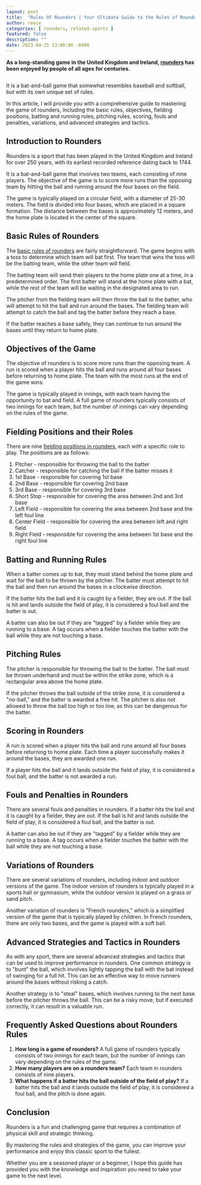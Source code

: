 ```yaml
---
layout: post
title:  "Rules Of Rounders | Your Ultimate Guide to the Rules of Rounders"
author: reece
categories: [ rounders, related-sports ]
featured: false
description: ""
date: 2023-04-25 13:00:00 -0400
---
```

    

<!-- wp:paragraph -->
<p xmlns="http://www.w3.org/1999/xhtml"><strong>As a long-standing game in the United Kingdom and Ireland, <a href="https://www.jackhighbowls.com/related-sports/rounders/rules-of-rounders-your-ultimate-guide-to-the-rules-of-rounders/" data-type="post" data-id="3171">rounders</a> has been enjoyed by people of all ages for centuries. </strong></p>
<!-- /wp:paragraph -->

<!-- wp:image {"id":3187,"sizeSlug":"large","linkDestination":"none"} -->
<figure class="wp-block-image size-large"><img src="/img/posts/Rules-Of-Rounders-1024x576.jpg" alt="" class="wp-image-3187"/></figure>
<!-- /wp:image -->

<!-- wp:paragraph -->
<p>It is a bat-and-ball game that somewhat resembles baseball and softball, but with its own unique set of rules. </p>
<!-- /wp:paragraph -->

<!-- wp:paragraph -->
<p>In this article, I will provide you with a comprehensive guide to mastering the game of rounders, including the basic rules, objectives, fielding positions, batting and running rules, pitching rules, scoring, fouls and penalties, variations, and advanced strategies and tactics.</p>
<!-- /wp:paragraph -->

<!-- wp:heading -->
<h2 class="wp-block-heading" id="introductiontorounders">Introduction to Rounders</h2>
<!-- /wp:heading -->

<!-- wp:paragraph -->
<p>Rounders is a sport that has been played in the United Kingdom and Ireland for over 250 years, with its earliest recorded reference dating back to 1744. </p>
<!-- /wp:paragraph -->

<!-- wp:paragraph -->
<p>It is a bat-and-ball game that involves two teams, each consisting of nine players. The objective of the game is to score more runs than the opposing team by hitting the ball and running around the four bases on the field.</p>
<!-- /wp:paragraph -->

<!-- wp:paragraph -->
<p>The game is typically played on a circular field, with a diameter of 25-30 meters. The field is divided into four bases, which are placed in a square formation. The distance between the bases is approximately 12 meters, and the home plate is located in the center of the square.</p>
<!-- /wp:paragraph -->

<!-- wp:heading -->
<h2 class="wp-block-heading" id="basicrulesofrounders">Basic Rules of Rounders</h2>
<!-- /wp:heading -->

<!-- wp:paragraph -->
<p>The <a href="https://www.jackhighbowls.com/related-sports/rounders/how-to-play-rounders-a-quick-how-to-guide-to-get-you-playing-today/" data-type="post" data-id="3173">basic rules of rounders</a> are fairly straightforward. The game begins with a toss to determine which team will bat first. The team that wins the toss will be the batting team, while the other team will field.</p>
<!-- /wp:paragraph -->

<!-- wp:paragraph -->
<p>The batting team will send their players to the home plate one at a time, in a predetermined order. The first batter will stand at the home plate with a bat, while the rest of the team will be waiting in the designated area to run.</p>
<!-- /wp:paragraph -->

<!-- wp:paragraph -->
<p>The pitcher from the fielding team will then throw the ball to the batter, who will attempt to hit the ball and run around the bases. The fielding team will attempt to catch the ball and tag the batter before they reach a base. </p>
<!-- /wp:paragraph -->

<!-- wp:paragraph -->
<p>If the batter reaches a base safely, they can continue to run around the bases until they return to home plate.</p>
<!-- /wp:paragraph -->

<!-- wp:heading -->
<h2 class="wp-block-heading" id="objectivesofthegame">Objectives of the Game</h2>
<!-- /wp:heading -->

<!-- wp:paragraph -->
<p>The objective of rounders is to score more runs than the opposing team. A run is scored when a player hits the ball and runs around all four bases before returning to home plate. The team with the most runs at the end of the game wins.</p>
<!-- /wp:paragraph -->

<!-- wp:paragraph -->
<p>The game is typically played in innings, with each team having the opportunity to bat and field. A full game of rounders typically consists of two innings for each team, but the number of innings can vary depending on the rules of the game.</p>
<!-- /wp:paragraph -->

<!-- wp:heading -->
<h2 class="wp-block-heading" id="fieldingpositionsandtheirroles">Fielding Positions and their Roles</h2>
<!-- /wp:heading -->

<!-- wp:paragraph -->
<p>There are nine <a href="https://www.jackhighbowls.com/related-sports/rounders/fielding-in-rounders-essential-tips-and-techniques-for-a-winning-defense/" data-type="post" data-id="3175">fielding positions in rounders</a>, each with a specific role to play. The positions are as follows:</p>
<!-- /wp:paragraph -->

<!-- wp:list {"ordered":true} -->
<ol><!-- wp:list-item -->
<li>Pitcher - responsible for throwing the ball to the batter</li>
<!-- /wp:list-item -->

<!-- wp:list-item -->
<li>Catcher - responsible for catching the ball if the batter misses it</li>
<!-- /wp:list-item -->

<!-- wp:list-item -->
<li>1st Base - responsible for covering 1st base</li>
<!-- /wp:list-item -->

<!-- wp:list-item -->
<li>2nd Base - responsible for covering 2nd base</li>
<!-- /wp:list-item -->

<!-- wp:list-item -->
<li>3rd Base - responsible for covering 3rd base</li>
<!-- /wp:list-item -->

<!-- wp:list-item -->
<li>Short Stop - responsible for covering the area between 2nd and 3rd base</li>
<!-- /wp:list-item -->

<!-- wp:list-item -->
<li>Left Field - responsible for covering the area between 2nd base and the left foul line</li>
<!-- /wp:list-item -->

<!-- wp:list-item -->
<li>Center Field - responsible for covering the area between left and right field</li>
<!-- /wp:list-item -->

<!-- wp:list-item -->
<li>Right Field - responsible for covering the area between 1st base and the right foul line</li>
<!-- /wp:list-item --></ol>
<!-- /wp:list -->

<!-- wp:heading -->
<h2 class="wp-block-heading" id="battingandrunningrules">Batting and Running Rules</h2>
<!-- /wp:heading -->

<!-- wp:paragraph -->
<p>When a batter comes up to bat, they must stand behind the home plate and wait for the ball to be thrown by the pitcher. The batter must attempt to hit the ball and then run around the bases in a clockwise direction.</p>
<!-- /wp:paragraph -->

<!-- wp:paragraph -->
<p>If the batter hits the ball and it is caught by a fielder, they are out. If the ball is hit and lands outside the field of play, it is considered a foul ball and the batter is out.</p>
<!-- /wp:paragraph -->

<!-- wp:paragraph -->
<p>A batter can also be out if they are "tagged" by a fielder while they are running to a base. A tag occurs when a fielder touches the batter with the ball while they are not touching a base.</p>
<!-- /wp:paragraph -->

<!-- wp:heading -->
<h2 class="wp-block-heading" id="pitchingrules">Pitching Rules</h2>
<!-- /wp:heading -->

<!-- wp:paragraph -->
<p>The pitcher is responsible for throwing the ball to the batter. The ball must be thrown underhand and must be within the strike zone, which is a rectangular area above the home plate.</p>
<!-- /wp:paragraph -->

<!-- wp:paragraph -->
<p>If the pitcher throws the ball outside of the strike zone, it is considered a "no-ball," and the batter is awarded a free hit. The pitcher is also not allowed to throw the ball too high or too low, as this can be dangerous for the batter.</p>
<!-- /wp:paragraph -->

<!-- wp:heading -->
<h2 class="wp-block-heading" id="scoringinrounders">Scoring in Rounders</h2>
<!-- /wp:heading -->

<!-- wp:paragraph -->
<p>A run is scored when a player hits the ball and runs around all four bases before returning to home plate. Each time a player successfully makes it around the bases, they are awarded one run.</p>
<!-- /wp:paragraph -->

<!-- wp:paragraph -->
<p>If a player hits the ball and it lands outside the field of play, it is considered a foul ball, and the batter is not awarded a run.</p>
<!-- /wp:paragraph -->

<!-- wp:heading -->
<h2 class="wp-block-heading" id="foulsandpenaltiesinrounders">Fouls and Penalties in Rounders</h2>
<!-- /wp:heading -->

<!-- wp:paragraph -->
<p>There are several fouls and penalties in rounders. If a batter hits the ball and it is caught by a fielder, they are out. If the ball is hit and lands outside the field of play, it is considered a foul ball, and the batter is out.</p>
<!-- /wp:paragraph -->

<!-- wp:paragraph -->
<p>A batter can also be out if they are "tagged" by a fielder while they are running to a base. A tag occurs when a fielder touches the batter with the ball while they are not touching a base.</p>
<!-- /wp:paragraph -->

<!-- wp:heading -->
<h2 class="wp-block-heading" id="variationsofrounders">Variations of Rounders</h2>
<!-- /wp:heading -->

<!-- wp:paragraph -->
<p>There are several variations of rounders, including indoor and outdoor versions of the game. The indoor version of rounders is typically played in a sports hall or gymnasium, while the outdoor version is played on a grass or sand pitch.</p>
<!-- /wp:paragraph -->

<!-- wp:paragraph -->
<p>Another variation of rounders is "French rounders," which is a simplified version of the game that is typically played by children. In French rounders, there are only two bases, and the game is played with a soft ball.</p>
<!-- /wp:paragraph -->

<!-- wp:heading -->
<h2 class="wp-block-heading" id="advancedstrategiesandtacticsinrounders">Advanced Strategies and Tactics in Rounders</h2>
<!-- /wp:heading -->

<!-- wp:paragraph -->
<p>As with any sport, there are several advanced strategies and tactics that can be used to improve performance in rounders. One common strategy is to "bunt" the ball, which involves lightly tapping the ball with the bat instead of swinging for a full hit. This can be an effective way to move runners around the bases without risking a catch.</p>
<!-- /wp:paragraph -->

<!-- wp:paragraph -->
<p>Another strategy is to "steal" bases, which involves running to the next base before the pitcher throws the ball. This can be a risky move, but if executed correctly, it can result in a valuable run.</p>
<!-- /wp:paragraph -->

<!-- wp:heading -->
<h2 class="wp-block-heading" id="frequentlyaskedquestionsaboutroundersrules">Frequently Asked Questions about Rounders Rules</h2>
<!-- /wp:heading -->

<!-- wp:list {"ordered":true} -->
<ol><!-- wp:list-item -->
<li><strong>How long is a game of rounders?</strong> A full game of rounders typically consists of two innings for each team, but the number of innings can vary depending on the rules of the game.</li>
<!-- /wp:list-item -->

<!-- wp:list-item -->
<li><strong>How many players are on a rounders team?</strong> Each team in rounders consists of nine players.</li>
<!-- /wp:list-item -->

<!-- wp:list-item -->
<li><strong>What happens if a batter hits the ball outside of the field of play?</strong> If a batter hits the ball and it lands outside the field of play, it is considered a foul ball, and the pitch is done again.</li>
<!-- /wp:list-item --></ol>
<!-- /wp:list -->

<!-- wp:heading -->
<h2 class="wp-block-heading" id="conclusion">Conclusion</h2>
<!-- /wp:heading -->

<!-- wp:paragraph -->
<p>Rounders is a fun and challenging game that requires a combination of physical skill and strategic thinking. </p>
<!-- /wp:paragraph -->

<!-- wp:paragraph -->
<p>By mastering the rules and strategies of the game, you can improve your performance and enjoy this classic sport to the fullest. </p>
<!-- /wp:paragraph -->

<!-- wp:paragraph -->
<p>Whether you are a seasoned player or a beginner, I hope this guide has provided you with the knowledge and inspiration you need to take your game to the next level.</p>
<!-- /wp:paragraph -->
    
